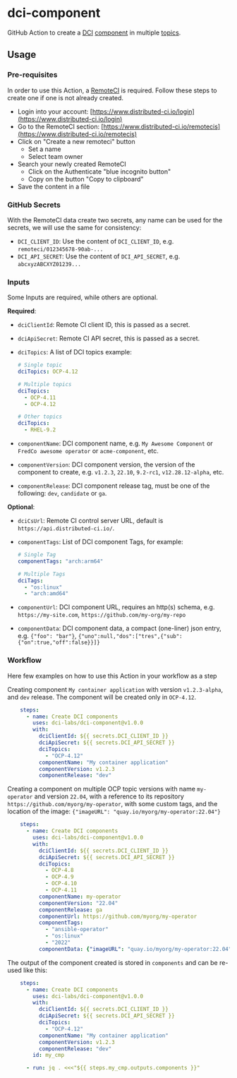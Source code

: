 # dci-component

GitHub Action to create a [DCI]() [component]() in multiple [topics]().

## Usage

### Pre-requisites

In order to use this Action, a [RemoteCI](https://docs.distributed-ci.io/#remote-ci) is required. Follow these steps to create one if one is not already created.

- Login into your account: [https://www.distributed-ci.io/login](https://www.distributed-ci.io/login)
- Go to the RemoteCI section: [https://www.distributed-ci.io/remotecis](https://www.distributed-ci.io/remotecis)
- Click on "Create a new remoteci" button
  - Set a name
  - Select team owner
- Search your newly created RemoteCI
  - Click on the Authenticate "blue incognito button"
  - Copy on the button "Copy to clipboard"
- Save the content in a file

### GitHub Secrets

With the RemoteCI data create two secrets, any name can be used for the secrets, we will use the same for consistency:

- `DCI_CLIENT_ID`: Use the content of `DCI_CLIENT_ID`, e.g. `remoteci/012345678-90ab-...`
- `DCI_API_SECRET`: Use the content of `DCI_API_SECRET`, e.g. `abcxyzABCXYZ01239...`

### Inputs

Some Inputs are required, while others are optional.

**Required**:

- `dciClientId`: Remote CI client ID, this is passed as a secret.
- `dciApiSecret`: Remote CI API secret, this is passed as a secret.
- `dciTopics`: A list of DCI topics example:

    ```yaml
    # Single topic
    dciTopics: OCP-4.12

    # Multiple topics
    dciTopics:
      - OCP-4.11
      - OCP-4.12
    
    # Other topics
    dciTopics:
      - RHEL-9.2
    ```

- `componentName`: DCI component name, e.g. `My Awesome Component` or `FredCo awesome operator` or `acme-component`, etc.
- `componentVersion`: DCI component version, the version of the component to create, e.g. `v1.2.3`, `22.10`, `9.2-rc1`, `v12.28.12-alpha`, etc.
- `componentRelease`: DCI component release tag, must be one of the following: `dev`, `candidate` or `ga`.

**Optional**:

- `dciCsUrl`: Remote CI control server URL, default is `https://api.distributed-ci.io/`.
- `componentTags`: List of DCI component Tags, for example:

    ```yaml
    # Single Tag
    componentTags: "arch:arm64"

    # Multiple Tags
    dciTags:
      - "os:linux"
      - "arch:amd64"
    ```

- `componentUrl`: DCI component URL, requires an http(s) schema, e.g. `https://my-site.com`, `https://github.com/my-org/my-repo`
- `componentData`: DCI component data, a compact (one-liner) json entry, e.g. `{"foo": "bar"}`, `{"uno":null,"dos":["tres",{"sub":{"on":true,"off":false}}]}`

### Workflow

Here few examples on how to use this Action in your workflow as a step

Creating component `My container application` with version `v1.2.3-alpha`, and `dev` release. The component will be created only in `OCP-4.12`.

```YAML
    steps:
      - name: Create DCI components
        uses: dci-labs/dci-component@v1.0.0
        with:
          dciClientId: ${{ secrets.DCI_CLIENT_ID }}
          dciApiSecret: ${{ secrets.DCI_API_SECRET }}
          dciTopics:
            - "OCP-4.12"
          componentName: "My container application"
          componentVersion: v1.2.3
          componentRelease: "dev"
```

Creating a component on multiple OCP topic versions with name `my-operator` and version `22.04`, with a reference to its repository `https://github.com/myorg/my-operator`, with some custom tags, and the location of the image: `{"imageURL": "quay.io/myorg/my-operator:22.04"}`

```YAML
    steps:
      - name: Create DCI components
        uses: dci-labs/dci-component@v1.0.0
        with:
          dciClientId: ${{ secrets.DCI_CLIENT_ID }}
          dciApiSecret: ${{ secrets.DCI_API_SECRET }}
          dciTopics:
            - OCP-4.8
            - OCP-4.9
            - OCP-4.10
            - OCP-4.11
          componentName: my-operator
          componentVersion: "22.04"
          componentRelease: ga
          componentUrl: https://github.com/myorg/my-operator
          componentTags:
            - "ansible-operator"
            - "os:linux"
            - "2022"
          componentData: {"imageURL": "quay.io/myorg/my-operator:22.04"}
```

The output of the component created is stored in `components` and can be re-used like this:

```YAML
    steps:
      - name: Create DCI components
        uses: dci-labs/dci-component@v1.0.0
        with:
          dciClientId: ${{ secrets.DCI_CLIENT_ID }}
          dciApiSecret: ${{ secrets.DCI_API_SECRET }}
          dciTopics:
            - "OCP-4.12"
          componentName: "My container application"
          componentVersion: v1.2.3
          componentRelease: "dev"
        id: my_cmp

      - run: jq . <<<"${{ steps.my_cmp.outputs.components }}"
```
